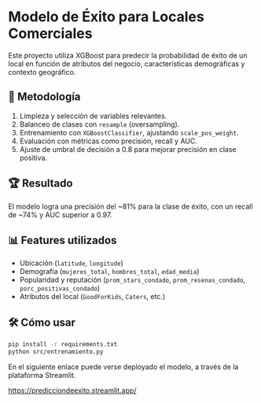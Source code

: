 # Modelo de Éxito para Locales Comerciales

Este proyecto utiliza XGBoost para predecir la probabilidad de éxito de un local en función de atributos del negocio, características demográficas y contexto geográfico.

## 🧠 Metodología

1. Limpieza y selección de variables relevantes.
2. Balanceo de clases con `resample` (oversampling).
3. Entrenamiento con `XGBoostClassifier`, ajustando `scale_pos_weight`.
4. Evaluación con métricas como precisión, recall y AUC.
5. Ajuste de umbral de decisión a 0.8 para mejorar precisión en clase positiva.

## 🏆 Resultado

El modelo logra una precisión del ~81% para la clase de éxito, con un recall de ~74% y AUC superior a 0.97.

## 📊 Features utilizados

- Ubicación (`latitude`, `longitude`)
- Demografía (`mujeres_total`, `hombres_total`, `edad_media`)
- Popularidad y reputación (`prom_stars_condado`, `prom_resenas_condado`, `porc_positivas_condado`)
- Atributos del local (`GoodForKids`, `Caters`, etc.)

## 🛠️ Cómo usar

```bash
pip install -r requirements.txt
python src/entrenamiento.py
```
 
En el siguiente enlace  puede verse deployado el modelo, a través de la plataforma Streamlit.

https://predicciondeexito.streamlit.app/
